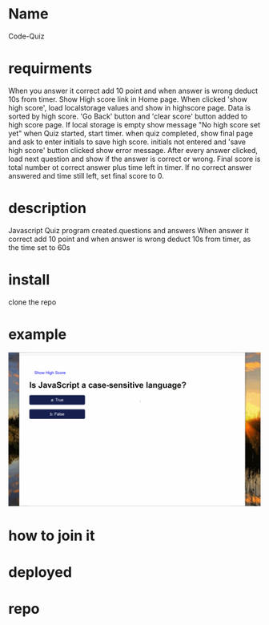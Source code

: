 # Name 
Code-Quiz
# requirments 
When you answer it correct add 10 point and when answer is wrong deduct 10s from timer.
Show High score link in Home page.
When clicked 'show high score', load localstorage values and show in highscore page. Data is sorted by high score.
'Go Back' button and 'clear score' button added to high score page.
If local storage is empty show message "No high score set yet"
when Quiz started, start timer.
when quiz completed, show final page and ask to enter initials to save high score.
 initials not entered and 'save high score' button clicked show error message.
After every answer clicked, load next question and show if the answer is correct or wrong.
Final score is total number ot correct answer plus time left in timer.
If no correct answer answered and time still left, set final score to 0.

# description 
Javascript Quiz program created.questions and answers When answer it correct add 10 point and when answer is wrong deduct 10s from timer, as the time set to 60s
# install
clone the repo
# example 
![Example Gif](./assets/image/example.gif)

# how to join it 

# deployed


# repo



